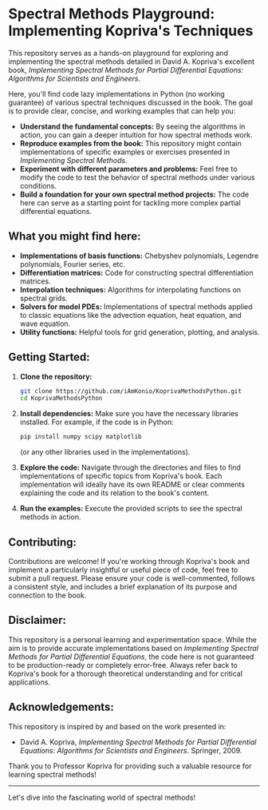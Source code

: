 # Spectral Methods Playground: Implementing Kopriva's Techniques

This repository serves as a hands-on playground for exploring and implementing the spectral methods detailed in David A. Kopriva's excellent book, *Implementing Spectral Methods for Partial Differential Equations: Algorithms for Scientists and Engineers*.

Here, you'll find code lazy implementations in Python (no working guarantee) of various spectral techniques discussed in the book. The goal is to provide clear, concise, and working examples that can help you:

* **Understand the fundamental concepts:** By seeing the algorithms in action, you can gain a deeper intuition for how spectral methods work.
* **Reproduce examples from the book:** This repository might contain implementations of specific examples or exercises presented in *Implementing Spectral Methods*.
* **Experiment with different parameters and problems:** Feel free to modify the code to test the behavior of spectral methods under various conditions.
* **Build a foundation for your own spectral method projects:** The code here can serve as a starting point for tackling more complex partial differential equations.

## What you might find here:

* **Implementations of basis functions:** Chebyshev polynomials, Legendre polynomials, Fourier series, etc.
* **Differentiation matrices:** Code for constructing spectral differentiation matrices.
* **Interpolation techniques:** Algorithms for interpolating functions on spectral grids.
* **Solvers for model PDEs:** Implementations of spectral methods applied to classic equations like the advection equation, heat equation, and wave equation.
* **Utility functions:** Helpful tools for grid generation, plotting, and analysis.

## Getting Started:

1.  **Clone the repository:**
    ```bash
    git clone https://github.com/iAmKonio/KoprivaMethodsPython.git
    cd KoprivaMethodsPython
    ```

2.  **Install dependencies:**
    Make sure you have the necessary libraries installed. For example, if the code is in Python:
    ```bash
    pip install numpy scipy matplotlib
    ```
    (or any other libraries used in the implementations).

3.  **Explore the code:**
    Navigate through the directories and files to find implementations of specific topics from Kopriva's book. Each implementation will ideally have its own README or clear comments explaining the code and its relation to the book's content.

4.  **Run the examples:**
    Execute the provided scripts to see the spectral methods in action.

## Contributing:

Contributions are welcome! If you're working through Kopriva's book and implement a particularly insightful or useful piece of code, feel free to submit a pull request. Please ensure your code is well-commented, follows a consistent style, and includes a brief explanation of its purpose and connection to the book.

## Disclaimer:

This repository is a personal learning and experimentation space. While the aim is to provide accurate implementations based on *Implementing Spectral Methods for Partial Differential Equations*, the code here is not guaranteed to be production-ready or completely error-free. Always refer back to Kopriva's book for a thorough theoretical understanding and for critical applications.

## Acknowledgements:

This repository is inspired by and based on the work presented in:

* David A. Kopriva, *Implementing Spectral Methods for Partial Differential Equations: Algorithms for Scientists and Engineers*. Springer, 2009.

Thank you to Professor Kopriva for providing such a valuable resource for learning spectral methods!

---

Let's dive into the fascinating world of spectral methods!
